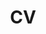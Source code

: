 ---
cascade:
description: |
  You can access a copy of my most current CV [here](/Grayson_White_CV.pdf). Last updated July 2022. 
title: CV
---